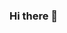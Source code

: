 ### Hi there 👋

<!--
**agneta-mwazame/agneta-mwazame** is a ✨ _special_ ✨ repository because its `README.md` (this file) appears on your GitHub profile.

Here are some ideas to get you started:

- 🔭 I’m currently working on ...graphic and design.
- 🌱 I’m currently learning ...at Tunapanda institute
- 👯 I’m looking to collaborate on ...
- 🤔 I’m looking for help with ...anroid development
- 💬 Ask me about ...my background
- 📫 How to reach me: ...agnetamwazame86@gmail.com
- 😄 Pronouns: ...Her/she
- ⚡ Fun fact: ...What God cant do doest exist
-->
